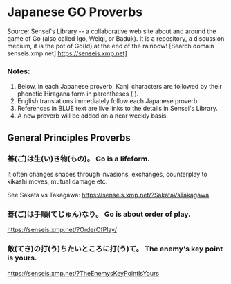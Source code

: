 # Japanese GO Proverbs 
Source:   Sensei's Library -- a collaborative web site about and around the game of Go (also called Igo, Weiqi, or Baduk). It is a repository, a discussion medium, it is the pot of Go(ld) at the end of the rainbow!
[Search domain senseis.xmp.net] https://senseis.xmp.net]
### Notes: 
1.   Below, in each Japanese proverb, Kanji characters are followed by their phonetic Hiragana form in parentheses ( ).
2.   English translations immediately follow each Japanese proverb.
3.   References in BLUE text are live links to the details in Sensei's Library.
4.   A new proverb will be added on a near weekly basis.
## General Principles Proverbs
###	碁(ご)は生(い)き物(もの)。 Go is a lifeform.  
   It often changes shapes through invasions, exchanges, counterplay to kikashi moves, mutual damage etc.

   See Sakata vs Takagawa:  https://senseis.xmp.net/?SakataVsTakagawa  
###	碁(ご)は手順(てじゅん)なり。 Go is about order of play. 
   https://senseis.xmp.net/?OrderOfPlay/
### 	敵(てき)の打(う)ちたいところに打(う)て。 The enemy's key point is yours. 
   https://senseis.xmp.net/?TheEnemysKeyPointIsYours
